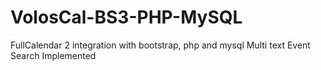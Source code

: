 # VolosCal-BS3-PHP-MySQL
FullCalendar 2 integration with bootstrap, php and mysql
Multi text Event Search Implemented

